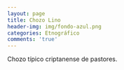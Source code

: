 ```yaml
---
layout: page
title: Chozo Lino
header-img: img/fondo-azul.png
categories: Etnográfico
comments: 'true'
---
```



Chozo típico criptanense de pastores.

<div class="photos">
</div>
